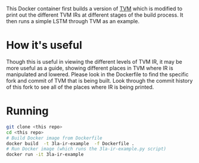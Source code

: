 This Docker container first builds a version of [TVM](https://github.com/apache/incubator-tvm) which is modified to print out the different TVM IRs at different stages of the build process.
It then runs a simple LSTM through TVM as an example.

# How it's useful
Though this is useful in viewing the different levels of TVM IR, it may be more useful as a guide, showing different places in TVM where IR is manipulated and lowered.
Please look in the Dockerfile to find the specific fork and commit of TVM that is being built.
Look through the commit history of this fork to see all of the places where IR is being printed.

# Running

```bash
git clone <this repo>
cd <this repo>
# Build Docker image from Dockerfile
docker build  -t 3la-ir-example  -f Dockerfile .
# Run Docker image (which runs the 3la-ir-example.py script)
docker run -it 3la-ir-example
```

